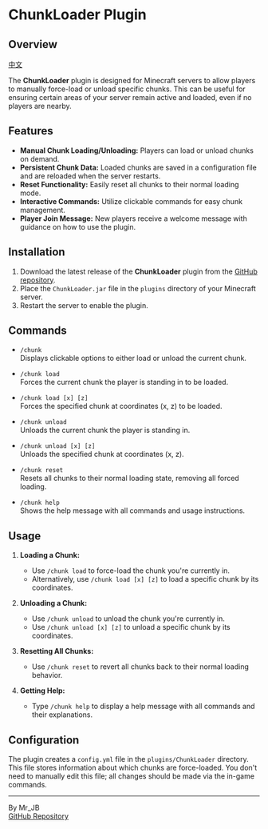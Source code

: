 # ChunkLoader Plugin

## Overview
[中文](https://github.com/HongMJ1315/ChunkLoader/blob/master/readme_tw.md)

The **ChunkLoader** plugin is designed for Minecraft servers to allow players to manually force-load or unload specific chunks. This can be useful for ensuring certain areas of your server remain active and loaded, even if no players are nearby.

## Features

- **Manual Chunk Loading/Unloading:** Players can load or unload chunks on demand.
- **Persistent Chunk Data:** Loaded chunks are saved in a configuration file and are reloaded when the server restarts.
- **Reset Functionality:** Easily reset all chunks to their normal loading mode.
- **Interactive Commands:** Utilize clickable commands for easy chunk management.
- **Player Join Message:** New players receive a welcome message with guidance on how to use the plugin.

## Installation

1. Download the latest release of the **ChunkLoader** plugin from the [GitHub repository](https://github.com/HongMJ1315/ChunkLoader).
2. Place the `ChunkLoader.jar` file in the `plugins` directory of your Minecraft server.
3. Restart the server to enable the plugin.

## Commands

- `/chunk`  
  Displays clickable options to either load or unload the current chunk.

- `/chunk load`  
  Forces the current chunk the player is standing in to be loaded.

- `/chunk load [x] [z]`  
  Forces the specified chunk at coordinates (x, z) to be loaded.

- `/chunk unload`  
  Unloads the current chunk the player is standing in.

- `/chunk unload [x] [z]`  
  Unloads the specified chunk at coordinates (x, z).

- `/chunk reset`  
  Resets all chunks to their normal loading state, removing all forced loading.

- `/chunk help`  
  Shows the help message with all commands and usage instructions.

## Usage

1. **Loading a Chunk:**
    - Use `/chunk load` to force-load the chunk you're currently in.
    - Alternatively, use `/chunk load [x] [z]` to load a specific chunk by its coordinates.

2. **Unloading a Chunk:**
    - Use `/chunk unload` to unload the chunk you're currently in.
    - Use `/chunk unload [x] [z]` to unload a specific chunk by its coordinates.

3. **Resetting All Chunks:**
    - Use `/chunk reset` to revert all chunks back to their normal loading behavior.

4. **Getting Help:**
    - Type `/chunk help` to display a help message with all commands and their explanations.

## Configuration

The plugin creates a `config.yml` file in the `plugins/ChunkLoader` directory. This file stores information about which chunks are force-loaded. You don't need to manually edit this file; all changes should be made via the in-game commands.

---

By Mr_JB  
[GitHub Repository](https://github.com/HongMJ1315/ChunkLoader)
